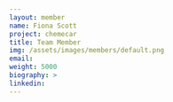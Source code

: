 ```yaml
---
layout: member
name: Fiona Scott
project: chemecar
title: Team Member
img: /assets/images/members/default.png
email:
weight: 5000
biography: >
linkedin:
---
```

